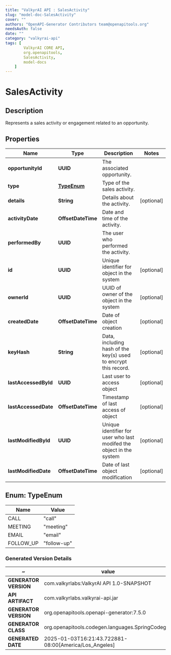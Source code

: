 ```yaml
---
title: "ValkyrAI API : SalesActivity"
slug: "model-doc-SalesActivity"
cover: ""
authors: "OpenAPI-Generator Contributors team@openapitools.org"
needsAuth: false
date: ""
category: "valkyrai-api"
tags: [
        ValkyrAI CORE API,
        org.openapitools,
        SalesActivity,
        model-docs
    ]
---
```


# SalesActivity


## Description
Represents a sales activity or engagement related to an opportunity.

## Properties

| Name | Type | Description | Notes |
|------------ | ------------- | ------------- | -------------|
|**opportunityId** | **UUID** | The associated opportunity. |  |
|**type** | [**TypeEnum**](#TypeEnum) | Type of the sales activity. |  |
|**details** | **String** | Details about the activity. |  [optional] |
|**activityDate** | **OffsetDateTime** | Date and time of the activity. |  |
|**performedBy** | **UUID** | The user who performed the activity. |  |
|**id** | **UUID** | Unique identifier for object in the system |  [optional] |
|**ownerId** | **UUID** | UUID of owner of the object in the system |  [optional] |
|**createdDate** | **OffsetDateTime** | Date of object creation |  [optional] |
|**keyHash** | **String** | Data, including hash of the key(s) used to encrypt this record. |  [optional] |
|**lastAccessedById** | **UUID** | Last user to access object |  [optional] |
|**lastAccessedDate** | **OffsetDateTime** | Timestamp of last access of object |  [optional] |
|**lastModifiedById** | **UUID** | Unique identifier for user who last modifed the object in the system |  [optional] |
|**lastModifiedDate** | **OffsetDateTime** | Date of last object modification |  [optional] |



## Enum: TypeEnum

| Name | Value |
|---- | -----|
| CALL | &quot;call&quot; |
| MEETING | &quot;meeting&quot; |
| EMAIL | &quot;email&quot; |
| FOLLOW_UP | &quot;follow-up&quot; |


### Generated Version Details

~ | value
------------- | -------------
**GENERATOR VERSION** | com.valkyrlabs:ValkyrAI API 1.0-SNAPSHOT
**API ARTIFACT** | com.valkyrlabs.valkyrai-api.jar
**GENERATOR VERSION** | org.openapitools.openapi-generator:7.5.0
**GENERATOR CLASS** | org.openapitools.codegen.languages.SpringCodegen
**GENERATED DATE** | 2025-01-03T16:21:43.722881-08:00[America/Los_Angeles]
